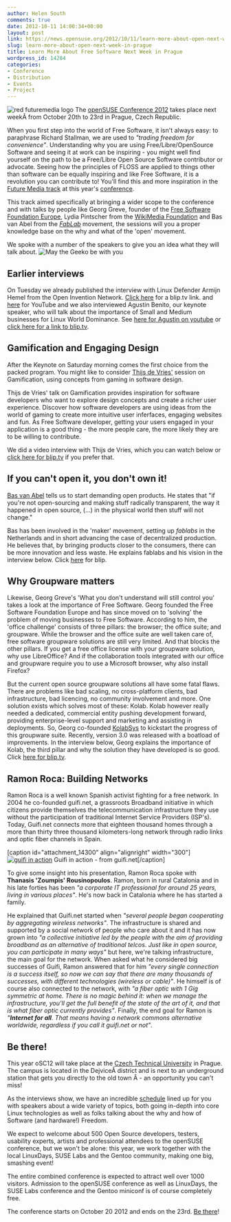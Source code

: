 ```yaml
---
author: Helen South
comments: true
date: 2012-10-11 14:00:34+00:00
layout: post
link: https://news.opensuse.org/2012/10/11/learn-more-about-open-next-week-in-prague/
slug: learn-more-about-open-next-week-in-prague
title: Learn More About Free Software Next Week in Prague
wordpress_id: 14284
categories:
- Conference
- Distribution
- Events
- Project
---
```


![red futuremedia logo](/wp-content/uploads/2012/10/futuremedia_color.png)
The [openSUSE Conference 2012](http://bootstrapping-awesome.org) takes place next weekÂ from October 20th to 23rd in Prague, Czech Republic.

When you first step into the world of Free Software, it isn't always easy: to paraphrase Richard Stallman, we are used to _"trading freedom for convenience"_. Understanding why you are using Free/Libre/OpenSource Software and seeing it at work can be inspiring - you might well find yourself on the path to be a Free/Libre Open Source Software contributor or advocate. Seeing how the principles of FLOSS are applied to things other than software can be equally inspiring and like Free Software, it is a revolution you can contribute to! You'll find this and more inspiration in the [Future Media track](http://bootstrapping-awesome.org/futuremedia) at this year's [conference](http://bootstrapping-awesome.org).

This track aimed specifically at bringing a wider scope to the conference and with talks by people like Georg Greve, founder of the [Free Software Foundation Europe](http://fsfe.org), Lydia Pintscher from the [WikiMedia Foundation](http://www.wikimedia.org) and Bas van Abel from the [_FabLab_](http://en.wikipedia.org/wiki/Fab_lab) movement, the sessions will you a proper knowledge base on the why and what of the 'open' movement.

We spoke with a number of the speakers to give you an idea what they will talk about.<!-- more -->
![May the Geeko be with you](/wp-content/uploads/2012/10/Geeko-with-you.png)


## Earlier interviews


On Tuesday we already published the interview with Linux Defender Armijn Hemel from the Open Invention Network. [Click here](http://blip.tv/opensuse/interview-with-linux-defender-armijn-hemel-from-oin-6389518) for a blip.tv link. and [here](http://www.youtube.com/watch?v=EW2PLhvKDfg) for YouTube and we also interviewed Agustin Benito, our keynote speaker, who will talk about the importance of Small and Medium businesses for Linux World Dominance. See [here for Agustin on youtube](http://www.youtube.com/watch?v=8_oi2B6KBp8) or [click here for a link to blip.tv](http://blip.tv/opensuse/interview-with-keynote-speaker-agustin-benito-from-suse-linux-6389522).


## Gamification and Engaging Design


After the Keynote on Saturday morning comes the first choice from the packed program. You might like to consider [Thijs de Vries'](http://creativeseeds.nl/) session on Gamification, using concepts from gaming in software design.

Thijs de Vries' talk on Gamification provides inspiration for software developers who want to explore design concepts and create a richer user experience. Discover how software developers are using ideas from the world of gaming to create more intuitive user inferfaces, engaging websites and fun. As Free Software developer, getting your users engaged in your application is a good thing - the more people care, the more likely they are to be willing to contribute.

We did a video interview with Thijs de Vries, which you can watch below or [click here for blip.tv](http://blip.tv/opensuse/thijs-de-vries-on-engaging-users-through-gamification-6392133) if you prefer that.



## If you can't open it, you don't own it!


[Bas van Abel](waag.org/nl/persoon/bas) tells us to start demanding open products. He states that "if you're not open-sourcing and making stuff radically transparent, the way it happened in open source, (...) in the physical world then stuff will not change."

Bas has been involved in the 'maker' movement, setting up _fablabs_ in the Netherlands and in short advancing the case of decentralized production. He believes that, by bringing products closer to the consumers, there can be more innovation and less waste. He explains fablabs and his vision in the interview below. Click [here](http://blip.tv/opensuse/bas-van-abel-tells-us-to-start-demanding-open-products-6393501) for blip.



## Why Groupware matters


Likewise, Georg Greve's 'What you don't understand will still control you' takes a look at the importance of Free Software. Georg founded the Free Software Foundation Europe and has since moved on to 'solving' the problem of moving businesses to Free Software. According to him, the 'office challenge' consists of three pillars: the browser; the office suite; and groupware. While the browser and the office suite are well taken care of, free software groupware solutions are still very limited. And that blocks the other pillars. If you get a free office license with your groupware solution, why use LibreOffice? And if the collaboration tools integrated with our office and groupware require you to use a Microsoft browser, why also install Firefox?

But the current open source groupware solutions all have some fatal flaws. There are problems like bad scaling, no cross-platform clients, bad infrastructure, bad licencing, no community involvement and more. One solution exists which solves most of these: Kolab. Kolab however really needed a dedicated, commercial entity pushing development forward, providing enterprise-level support and marketing and assisting in deployments. So, Georg co-founded [KolabSys](http://kolabsys.com/) to kickstart the progress of this groupware suite. Recently, version 3.0 was released with a boatload of improvements. In the interview below, Georg explains the importance of Kolab, the third pillar and why the solution they have developed is so good. Click [here for blip.tv](http://blip.tv/opensuse/georg-greve-on-the-pillars-of-freedom-in-the-business-6394425).



## Ramon Roca: Building Networks


Ramon Roca is a well known Spanish activist fighting for a free network. In 2004 he co-founded guifi.net, a grassroots Broadband initiative in which citizens provide themselves the telecommunication infrastructure they use without the participation of traditional Internet Service Providers (ISP's). Today, Guifi.net connects more that eighteen thousand homes through a more than thirty three thousand kilometers-long network through radio links and optic fiber channels in Spain.

[caption id="attachment_14300" align="alignright" width="300"][![guifi in action](/wp-content/uploads/2012/10/guifi.jpg)](http://guifi.net/en/) Guifi in action - from guifi.net[/caption]

To give some insight into his presentation, Ramon Roca spoke with **Thanasis 'Zoumpis' Rousinopoulos**. Ramon, born in rural Catalonia and in his late forties has been _"a corporate IT professional for around 25 years, living in various places"_. He's now back in Catalonia where he has started a family.

He explained that Guifi.net started when _"several people began cooperating by aggregating wireless networks"_. The infrastructure is shared and supported by a social network of people who care about it and it has now grown into _"a collective initiative led by the people with the aim of providing broadband as an alternative of traditional telcos_. _Just like in open source, you can participate in many ways"_ but here, we're talking infrastructure, the main goal for the network. When asked what he considered big successes of Guifi, Ramon answered that for him _"every single connection is a success itself, so now we can say that there are many thousands of successes, with different technologies (wireless or cable)"_. He himself is of course also connected to the network, with _"a fiber optic with 1 Gig symmetric at home. There is no magic behind it: when we manage the infrastructure, you'll get the full benefit of the state of the art of it, and that is what fiber optic currently provides"_. Finally, the end goal for Ramon is _"**Internet for all**. That means having a network commons alternative worldwide, regardless if you call it guifi.net or not"_.


## Be there!


This year oSC12 will take place at the [Czech Technical University](http://www.cvut.cz/en) in Prague. The campus is located in the DejviceÂ district and is next to an underground station that gets you directly to the old town Â - an opportunity you can't miss!

As the interviews show, we have an incredible [schedule](http://bootstrapping-awesome.org/schedule/) lined up for you with speakers about a wide variety of topics, both going in-depth into core Linux technologies as well as folks talking about the why and how of Software (and hardware!) Freedom.

We expect to welcome about 500 Open Source developers, testers, usability experts, artists and professional attendees to the openSUSE conference, but we won't be alone: this year, we work together with the local LinuxDays, SUSE Labs and the Gentoo community, making one big, smashing event!

The entire combined conference is expected to attract well over 1000 visitors. Admission to the openSUSE conference as well as LinuxDays, the SUSE Labs conference and the Gentoo miniconf is of course completely free.

The conference starts on October 20 2012 and ends on the 23rd. [Be there](http://conference.opensuse.org/Register/)!
